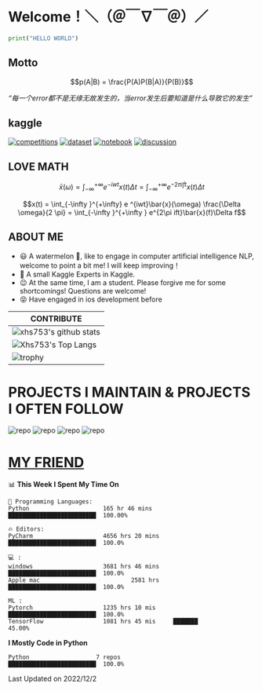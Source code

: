 # Welcome！＼（＠￣∇￣＠）／
```python
print("HELLO WORLD")
```
## Motto
$$p(A|B) = \frac{P(A)P(B|A)}{P(B)}$$

*“每一个error都不是无缘无故发生的，当error发生后要知道是什么导致它的发生”*

## kaggle
[![competitions](https://road-to-kaggle-grandmaster.vercel.app/api/badges/lau01b/competitions/light)](https://www.kaggle.com/lau01b)
[![dataset](https://road-to-kaggle-grandmaster.vercel.app/api/badges/lau01b/dataset/light)](https://www.kaggle.com/lau01b)
[![notebook](https://road-to-kaggle-grandmaster.vercel.app/api/badges/lau01b/notebook/light)](https://www.kaggle.com/lau01b)
[![discussion](https://road-to-kaggle-grandmaster.vercel.app/api/badges/lau01b/discussion/light)](https://www.kaggle.com/lau01b)
## LOVE MATH

$$\bar{x}(\omega) = \int_{-\infty }^{+\infty} e ^{ -iwt} x(t) \Delta t = \int_{-\infty }^{+\infty } e^{-2\pi ift}x(t)\Delta t$$

$$x(t) = \int_{-\infty }^{+\infty} e ^{iwt}\bar{x}(\omega)  \frac{\Delta \omega}{2 \pi}  = \int_{-\infty }^{+\infty } e^{2\pi ift}\bar{x}(f)\Delta f$$





## ABOUT ME
- 😃 A watermelon 🍉, like to engage in 
computer artificial intelligence NLP, 
welcome to point a bit me! 
I will keep improving！
- 🎯 A small Kaggle Experts in Kaggle.
- 😉 At the same time, I am a student. Please forgive me for some shortcomings! 
Questions are welcome!
- 😝 Have engaged in ios development before

|CONTRIBUTE
|-------------
|![xhs753's github stats](https://github-readme-stats.vercel.app/api?username=starxsky&show_icons=true&theme=radical&line_height=20)
|![Xhs753's Top Langs](https://github-readme-stats.vercel.app/api/top-langs/?username=starxsky&layout=compact&theme=radical&card_width=270) 
|![trophy](https://github-profile-trophy.vercel.app/?username=starxsky&margin-w=8)



# PROJECTS I MAINTAIN & PROJECTS I OFTEN FOLLOW
![ repo](https://github-readme-stats.vercel.app/api/pin/?username=starxsky&repo=GPT-2)
![ repo](https://github-readme-stats.vercel.app/api/pin/?username=floattech&repo=AI-Bot)
![ repo](https://github-readme-stats.vercel.app/api/pin/?username=starxsky&repo=ANE-GPT)
![ repo](https://github-readme-stats.vercel.app/api/pin/?username=Apple&repo=ml-ane-transformers)

#
# [MY FRIEND](https://github.com/StarxSky/StarxSky/blob/main/My_Friend.md) 



<!--START_SECTION:waka-->
📊 **This Week I Spent My Time On** 
```text
💬 Programming Languages: 
Python                     165 hr 46 mins      █████████████████████████  100.00% 

🔥 Editors: 
PyCharm                    4656 hrs 20 mins    █████████████████████████  100.0%

💻 : 
windows                    3681 hrs 46 mins    █████████████████████████  100.0%
Apple mac                          2581 hrs    █████████████████████████  100.0%

ML :
Pytorch                    1235 hrs 10 mis     █████████████████████████  100.0%
TensorFlow                 1081 hrs 45 mis     ███████                    45.00%
```
**I Mostly Code in Python** 
```text
Python                   7 repos               █████████████████████████  100.0% 
```
 Last Updated on 2022/12/2
<!--END_SECTION:waka-->
